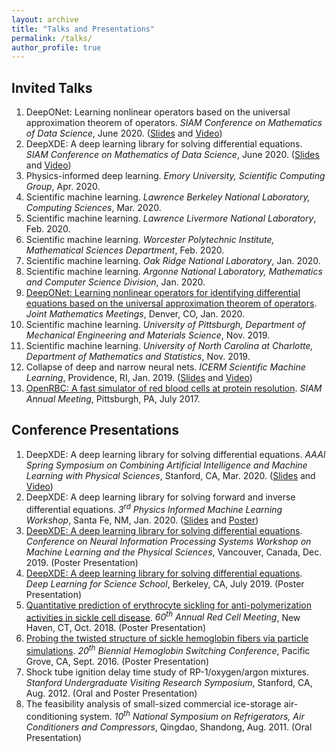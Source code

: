 ```yaml
---
layout: archive
title: "Talks and Presentations"
permalink: /talks/
author_profile: true
---
```


<!-- {% if site.talkmap_link == true %}

<p style="text-decoration:underline;"><a href="/talkmap.html">See a map of all the places I've given a talk!</a></p>

{% endif %}

{% for post in site.talks reversed %}
  {% include archive-single-talk.html %}
{% endfor %} -->

## Invited Talks

1. DeepONet: Learning nonlinear operators based on the universal approximation theorem of operators. *SIAM Conference on Mathematics of Data Science*, June 2020. ([Slides](http://lululxvi.github.io/files/talks/2020SIAMMDS_MS1.pdf) and [Video](https://siam9-my.sharepoint.com/:f:/g/personal/moore_siam_org/EozlWBNiYY9Alq_4TdmXwjgBBkTubUjgbHc5T_XGSxe0og))
1. DeepXDE: A deep learning library for solving differential equations. *SIAM Conference on Mathematics of Data Science*, June 2020. ([Slides](http://lululxvi.github.io/files/talks/2020SIAMMDS_MS70.pdf) and [Video](https://www.youtube.com/watch?v=bvL5T6DANwg&list=LLh3X9odDeghdrEfyyQU2MUw&index=2&t=6945s))
1. Physics-informed deep learning. *Emory University, Scientific Computing Group*, Apr. 2020.
1. Scientific machine learning. *Lawrence Berkeley National Laboratory, Computing Sciences*, Mar. 2020.
1. Scientific machine learning. *Lawrence Livermore National Laboratory*, Feb. 2020.
1. Scientific machine learning. *Worcester Polytechnic Institute, Mathematical Sciences Department*, Feb. 2020.
1. Scientific machine learning. *Oak Ridge National Laboratory*, Jan. 2020.
1. Scientific machine learning. *Argonne National Laboratory, Mathematics and Computer Science Division*, Jan. 2020.
1. [DeepONet: Learning nonlinear operators for identifying differential equations based on the universal approximation theorem of operators](http://lululxvi.github.io/files/talks/2020JMM.pdf). *Joint Mathematics Meetings*, Denver, CO, Jan. 2020.
1. Scientific machine learning. *University of Pittsburgh, Department of Mechanical Engineering and Materials Science*, Nov. 2019.
1. Scientific machine learning. *University of North Carolina at Charlotte, Department of Mathematics and Statistics*, Nov. 2019.
1. Collapse of deep and narrow neural nets. *ICERM Scientific Machine Learning*, Providence, RI, Jan. 2019. ([Slides](http://lululxvi.github.io/files/talks/2019icerm.pdf) and [Video](https://icerm.brown.edu/video_archive/?play=1812))
1. [OpenRBC: A fast simulator of red blood cells at protein resolution](http://lululxvi.github.io/files/talks/2017siam.pdf). *SIAM Annual Meeting*, Pittsburgh, PA, July 2017.

## Conference Presentations

1. DeepXDE: A deep learning library for solving differential equations. *AAAI Spring Symposium on Combining Artificial Intelligence and Machine Learning with Physical Sciences*, Stanford, CA, Mar. 2020. ([Slides](http://lululxvi.github.io/files/talks/2020AAAI.pdf) and [Video](https://www.youtube.com/watch?v=Wfgr1pMA9fY&list=PL1e3Jic2_DwwJQ528agJYMEpA0oMaDSA9&index=13))
1. DeepXDE: A deep learning library for solving forward and inverse differential equations. *3<sup>rd</sup> Physics Informed Machine Learning Workshop*, Santa Fe, NM, Jan. 2020. ([Slides](http://lululxvi.github.io/files/talks/2020PIML.pdf) and [Poster](http://lululxvi.github.io/files/posters/2020PIML.pdf))
1. [DeepXDE: A deep learning library for solving differential equations](http://lululxvi.github.io/files/posters/2019NIPS.pdf). *Conference on Neural Information Processing Systems Workshop on Machine Learning and the Physical Sciences*, Vancouver, Canada, Dec. 2019. (Poster Presentation)
1. [DeepXDE: A deep learning library for solving differential equations](http://lululxvi.github.io/files/posters/2019DL4Sci.pdf). *Deep Learning for Science School*, Berkeley, CA, July 2019. (Poster Presentation)
1. [Quantitative prediction of erythrocyte sickling for anti-polymerization activities in sickle cell disease](http://lululxvi.github.io/files/posters/2018rbc.pdf). *60<sup>th</sup> Annual Red Cell Meeting*, New Haven, CT, Oct. 2018. (Poster Presentation)
1. [Probing the twisted structure of sickle hemoglobin fibers via particle simulations](http://lululxvi.github.io/files/posters/2016HBSW.pdf). *20<sup>th</sup> Biennial Hemoglobin Switching Conference*, Pacific Grove, CA, Sept. 2016. (Poster Presentation)
1. Shock tube ignition delay time study of RP-1/oxygen/argon mixtures. *Stanford Undergraduate Visiting Research Symposium*, Stanford, CA, Aug. 2012. (Oral and Poster Presentation)
1. The feasibility analysis of small-sized commercial ice-storage air-conditioning system. *10<sup>th</sup> National Symposium on Refrigerators, Air Conditioners and Compressors*, Qingdao, Shandong, Aug. 2011. (Oral Presentation)
